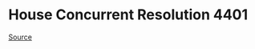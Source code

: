 # House Concurrent Resolution 4401

[Source](http://lawfilesext.leg.wa.gov/biennium/2023-24/Pdf/Bills/House%20Concurrent%20Resolutions/4401.pdf)